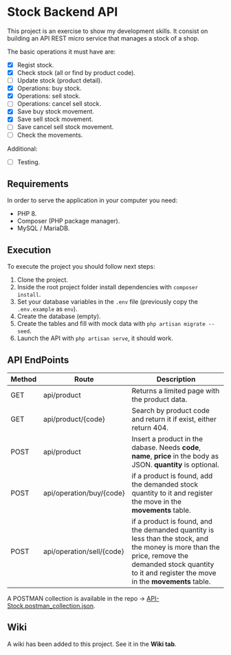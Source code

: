 # Stock Backend API

This project is an exercise to show my development skills. It consist on building an API REST micro service that manages a stock of a shop.

The basic operations it must have are:

- [x] Regist stock.
- [x] Check stock (all or find by product code).
- [ ] Update stock (product detail).
- [x] Operations: buy stock.
- [x] Operations: sell stock.
- [ ] Operations: cancel sell stock.
- [x] Save buy stock movement.
- [x] Save sell stock movement.
- [ ] Save cancel sell stock movement.
- [ ] Check the movements.

Additional:

- [ ] Testing.

## Requirements

In order to serve the application in your computer you need:

- PHP 8.
- Composer (PHP package manager).
- MySQL / MariaDB.

## Execution

To execute the project you should follow next steps:

1. Clone the project.
2. Inside the root project folder install dependencies with `composer install`.
3. Set your database variables in the `.env` file (previously copy the `.env.example` as `env`).
4. Create the database (empty).
5. Create the tables and fill with mock data with `php artisan migrate --seed`.
6. Launch the API with `php artisan serve`, it should work.

## API EndPoints

Method  | Route | Description
------------- | ------------- | -------------
GET | api/product | Returns a limited page with the product data.
GET | api/product/{code}  | Search by product code and return it if exist, either return 404.
POST | api/product | Insert a product in the dabase. Needs **code**, **name**, **price** in the body as JSON. **quantity** is optional.
POST | api/operation/buy/{code} | if a product is found, add the demanded stock quantity to it and register the move in the **movements** table.
POST | api/operation/sell/{code} | if a product is found, and the demanded quantity is less than the stock, and the money is more than the price, remove the demanded stock quantity to it and register the move in the **movements** table.

A POSTMAN collection is available in the repo -> [API-Stock.postman_collection.json](API-Stock.postman_collection.json).

## Wiki

A wiki has been added to this project. See it in the **Wiki tab**.
